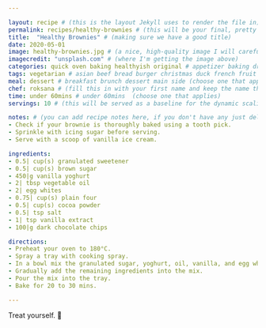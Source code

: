```yaml
---

layout: recipe # (this is the layout Jekyll uses to render the file in)
permalink: recipes/healthy-brownies # (this will be your final, pretty URL)
title:  "Healthy Brownies" # (making sure we have a good title)
date: 2020-05-01
image: healthy-brownies.jpg # (a nice, high-quality image I will carefully select for you)
imagecredit: "unsplash.com" # (where I'm getting the image above)
categories: quick oven baking healthyish original # appetizer baking dressing drink grill healthyish marinade oven pickling quick raw salad sandwich sauce snack soup
tags: vegetarian # asian beef bread burger christmas duck french fruit indian italian mexican nuts pasta pork poultry rice seafood thanksgiving vegetarian
meal: dessert # breakfast brunch dessert main side (choose one that applies)
chef: roksana # (fill this in with your first name and keep the name the same for all your recipes, since each chef has his own collection of recipes)
time: under 60mins # under 60mins  (choose one that applies)
servings: 10 # (this will be served as a baseline for the dynamic scaling)

notes: # (you can add recipe notes here, if you don't have any just delete this whole section and it won't be processed)
- Check if your brownie is thoroughly baked using a tooth pick. 
- Sprinkle with icing sugar before serving.
- Serve with a scoop of vanilla ice cream.

ingredients:
- 0.5| cup(s) granulated sweetener
- 0.5| cup(s) brown sugar
- 450|g vanilla yoghurt 
- 2| tbsp vegetable oil
- 2| egg whites 
- 0.75| cup(s) plain four
- 0.5| cup(s) cocoa powder
- 0.5| tsp salt
- 1| tsp vanilla extract
- 100|g dark chocolate chips 

directions:
- Preheat your oven to 180°C.
- Spray a tray with cooking spray.
- In a bowl mix the granulated sugar, yoghurt, oil, vanilla, and egg whites.
- Gradually add the remaining ingredients into the mix.
- Pour the mix into the tray.
- Bake for 20 to 30 mins.

--- 
```

<!-- Below is the description, just write what you want or leave it empty 😁 -->
Treat yourself. 🔪 